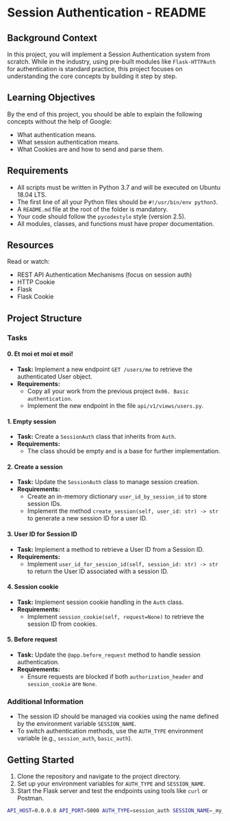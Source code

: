 # Session Authentication - README

## Background Context
In this project, you will implement a Session Authentication system from scratch. While in the industry, using pre-built modules like `Flask-HTTPAuth` for authentication is standard practice, this project focuses on understanding the core concepts by building it step by step.

## Learning Objectives
By the end of this project, you should be able to explain the following concepts without the help of Google:
- What authentication means.
- What session authentication means.
- What Cookies are and how to send and parse them.

## Requirements
- All scripts must be written in Python 3.7 and will be executed on Ubuntu 18.04 LTS.
- The first line of all your Python files should be `#!/usr/bin/env python3`.
- A `README.md` file at the root of the folder is mandatory.
- Your code should follow the `pycodestyle` style (version 2.5).
- All modules, classes, and functions must have proper documentation.

## Resources
Read or watch:
- REST API Authentication Mechanisms (focus on session auth)
- HTTP Cookie
- Flask
- Flask Cookie

## Project Structure

### Tasks

#### 0. **Et moi et moi et moi!**
- **Task:** Implement a new endpoint `GET /users/me` to retrieve the authenticated User object.
- **Requirements:** 
  - Copy all your work from the previous project `0x06. Basic authentication`.
  - Implement the new endpoint in the file `api/v1/views/users.py`.

#### 1. **Empty session**
- **Task:** Create a `SessionAuth` class that inherits from `Auth`. 
- **Requirements:** 
  - The class should be empty and is a base for further implementation.

#### 2. **Create a session**
- **Task:** Update the `SessionAuth` class to manage session creation.
- **Requirements:** 
  - Create an in-memory dictionary `user_id_by_session_id` to store session IDs.
  - Implement the method `create_session(self, user_id: str) -> str` to generate a new session ID for a user ID.

#### 3. **User ID for Session ID**
- **Task:** Implement a method to retrieve a User ID from a Session ID.
- **Requirements:**
  - Implement `user_id_for_session_id(self, session_id: str) -> str` to return the User ID associated with a session ID.

#### 4. **Session cookie**
- **Task:** Implement session cookie handling in the `Auth` class.
- **Requirements:** 
  - Implement `session_cookie(self, request=None)` to retrieve the session ID from cookies.

#### 5. **Before request**
- **Task:** Update the `@app.before_request` method to handle session authentication.
- **Requirements:** 
  - Ensure requests are blocked if both `authorization_header` and `session_cookie` are `None`.

### Additional Information
- The session ID should be managed via cookies using the name defined by the environment variable `SESSION_NAME`.
- To switch authentication methods, use the `AUTH_TYPE` environment variable (e.g., `session_auth`, `basic_auth`).

## Getting Started

1. Clone the repository and navigate to the project directory.
2. Set up your environment variables for `AUTH_TYPE` and `SESSION_NAME`.
3. Start the Flask server and test the endpoints using tools like `curl` or Postman.

```bash
API_HOST=0.0.0.0 API_PORT=5000 AUTH_TYPE=session_auth SESSION_NAME=_my_session_id python3 -m api.v1.app
